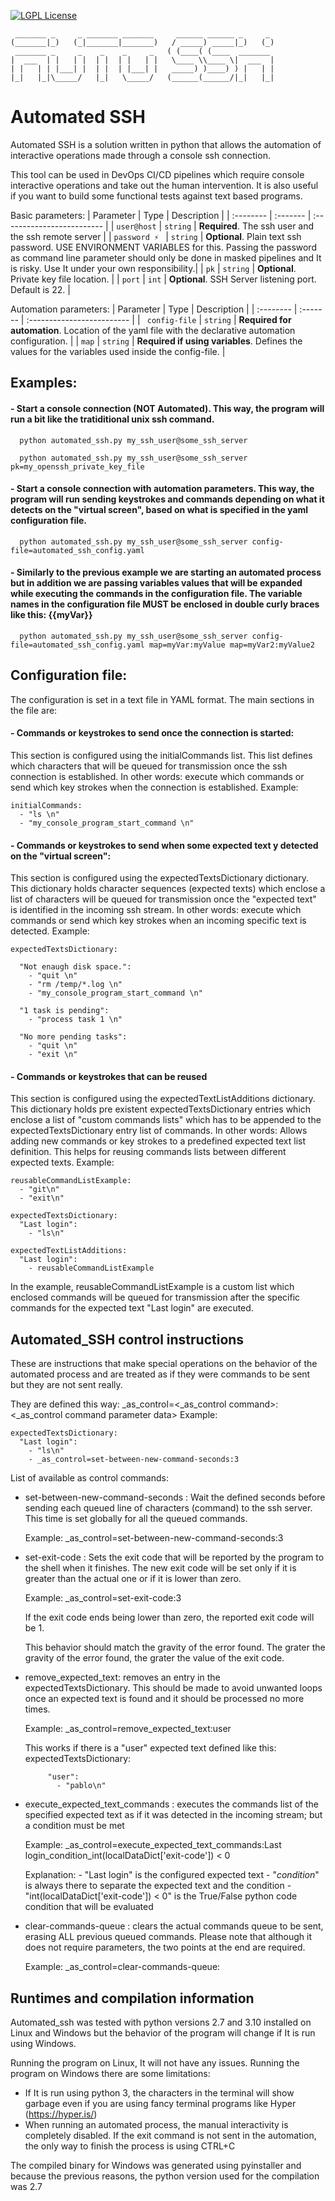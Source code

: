 [![LGPL License](https://img.shields.io/badge/license-LGPL-blue.svg)](https://github.com/paramiko/paramiko/blob/main/LICENSE)

```
 _______ _     _ _______ _______     ______ ______ _     _
(_______|_)   (_|_______|_______)   / _____) _____|_)   (_)
 _______ _     _    _    _     _   ( (____( (____  _______
|  ___  | |   | |  | |  | |   | |   \____ \\____ \|  ___  |
| |   | | |___| |  | |  | |___| |   _____) )____) ) |   | |
|_|   |_|\_____/   |_|   \_____/   (______(______/|_|   |_|
```
# Automated SSH

Automated SSH is a solution written in python that allows the automation of interactive operations made through a console ssh connection.

This tool can be used in DevOps CI/CD pipelines which require console interactive operations and take out the human intervention. It is also useful if you want to build some functional tests against text based programs.


Basic parameters:
| Parameter | Type     | Description                |
| :-------- | :------- | :------------------------- |
| `user@host` | `string` | **Required**. The ssh user and the ssh remote server |
| `password ⚡️ ` | `string` | **Optional**. Plain text ssh password. USE ENVIRONMENT VARIABLES for this. Passing the password as command line parameter should only be done in masked pipelines and It is risky. Use It under your own responsibility.|
| `pk` | `string` | **Optional**. Private key file location. |
| `port` | `int` | **Optional**. SSH Server listening port. Default is 22. |


Automation parameters:
| Parameter | Type     | Description                |
| :-------- | :------- | :------------------------- |
| ` config-file` | `string` | **Required for automation**. Location of the yaml file with the declarative automation configuration. |
| `map` | `string` | **Required if using variables**. Defines the values for the variables used inside the config-file. |


## Examples:

#### - Start a console connection (NOT Automated). This way, the program will run a bit like the tratiditional unix ssh command.

```
  python automated_ssh.py my_ssh_user@some_ssh_server
```
```
  python automated_ssh.py my_ssh_user@some_ssh_server pk=my_openssh_private_key_file
```

#### - Start a console connection with automation parameters. This way, the program will run sending keystrokes and commands depending on what it detects on the "virtual screen", based on what is specified in the yaml configuration file.

```
  python automated_ssh.py my_ssh_user@some_ssh_server config-file=automated_ssh_config.yaml
```


#### - Similarly to the previous example we are starting an automated process but in addition we are passing variables values that will be expanded while executing the commands in the configuration file. The variable names in the configuration file MUST be enclosed in double curly braces like this: {{myVar}}

```
  python automated_ssh.py my_ssh_user@some_ssh_server config-file=automated_ssh_config.yaml map=myVar:myValue map=myVar2:myValue2
```


## Configuration file:

The configuration is set in a text file in YAML format. The main sections in the file are:

#### - Commands or keystrokes to send once the connection is started:

This section is configured using the initialCommands list. This list defines which characters that will be queued for transmission once the ssh connection is established. In other words: execute which commands or send which key strokes when the connection is established. Example:

```
initialCommands:
  - "ls \n"
  - "my_console_program_start_command \n"

```

#### - Commands or keystrokes to send when some expected text y detected on the "virtual screen":

This section is configured using the expectedTextsDictionary dictionary. This dictionary holds character sequences (expected texts) which enclose a list of characters will be queued for transmission once the "expected text" is identified in the incoming ssh stream. In other words: execute which commands or send which key strokes when an incoming specific text is detected. Example:

```
expectedTextsDictionary:
    
  "Not enaugh disk space.": 
    - "quit \n"
    - "rm /temp/*.log \n"
    - "my_console_program_start_command \n"

  "1 task is pending": 
    - "process task 1 \n"

  "No more pending tasks": 
    - "quit \n"
    - "exit \n"
```


#### - Commands or keystrokes that can be reused

This section is configured using the expectedTextListAdditions dictionary. This dictionary holds pre existent expectedTextsDictionary entries which enclose a list of "custom commands lists" which has to be appended to the expectedTextsDictionary entry list of commands. In other words: Allows adding new commands or key strokes to a predefined expected text list definition. This helps for reusing commands lists between different expected texts. Example:

```
reusableCommandListExample:
  - "git\n"
  - "exit\n"

expectedTextsDictionary:
  "Last login": 
    - "ls\n"

expectedTextListAdditions:
  "Last login":
    - reusableCommandListExample

```

In the example, reusableCommandListExample is a custom list which enclosed commands will be queued for transmission after the specific commands for the expected text "Last login" are executed.


## Automated_SSH control instructions

These are instructions that make special operations on the behavior of the automated process
and are treated as if they were commands to be sent but they are not sent really.

They are defined this way: _as_control=<_as_control command>:<_as_control command parameter data>
Example: 

```
expectedTextsDictionary:
  "Last login": 
    - "ls\n"
	- _as_control=set-between-new-command-seconds:3
```

List of available as control commands:

- set-between-new-command-seconds : Wait the defined seconds before sending each queued line of
  characters (command) to the ssh server. This time is set globally for all the queued commands.
  
  Example:
    _as_control=set-between-new-command-seconds:3

- set-exit-code : Sets the exit code that will be reported by the program to the shell when it finishes.
  The new exit code will be set only if it is greater than the actual one or if it is lower than zero.
  
  Example:
    _as_control=set-exit-code:3

  If the exit code ends being lower than zero, the reported exit code will be 1.

  This behavior should match the gravity of the error found. The grater the gravity of the error found,
  the grater the value of the exit code.

- remove_expected_text: removes an entry in the expectedTextsDictionary. This should be made to avoid
  unwanted loops once an expected text is found and it should be processed no more times.
  
  Example:
    _as_control=remove_expected_text:user

    This works if there is a "user" expected text defined like this:
         expectedTextsDictionary:

           "user":
             - "pablo\n"


- execute_expected_text_commands : executes the commands list of the specified expected text as if it was 
  detected in the incoming stream; but a condition must be met
  
  Example:
    _as_control=execute_expected_text_commands:Last login_condition_int(localDataDict['exit-code']) < 0

    Explanation:
      - "Last login" is the configured expected text
      - "_condition_" is always there to separate the expected text and the condition 
      - "int(localDataDict['exit-code']) < 0" is the True/False python code condition that will be evaluated
 

- clear-commands-queue : clears the actual commands queue to be sent, erasing ALL previous queued commands.
  Please note that although it does not require parameters, the two points at the end are required.
  
  Example:
    _as_control=clear-commands-queue:


## Runtimes and compilation information


Automated_ssh was tested with python versions 2.7 and 3.10 installed on Linux and Windows but the behavior of the program will change if It is run using Windows.

Running the program on Linux, It will not have any issues. Running the program on Windows there are some limitations:

- If It is run using python 3, the characters in the terminal will show garbage even if you are using fancy terminal programs like Hyper (https://hyper.is/)
- When running an automated process, the manual interactivity is completely disabled. If the exit command is not sent in the automation, the only way to finish the process is using CTRL+C

The compiled binary for Windows was generated using pyinstaller and because the previous reasons, the python version used for the compilation was 2.7
